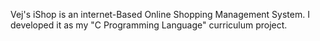 Vej's iShop is an internet-Based Online Shopping Management System. I developed it as my "C Programming Language" curriculum project.